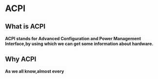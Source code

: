 # ACPI

## What is ACPI
#### ACPI stands for Advanced Configuration and Power Management Interface,by using which we can get some information about hardware.

## Why ACPI
#### As we all know,almost every

